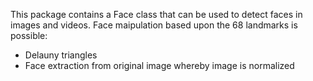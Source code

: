 This package contains a Face class that can be used to detect faces in images and videos. 
Face maipulation based upon the 68 landmarks is possible:
- Delauny triangles
- Face extraction from original image whereby image is normalized